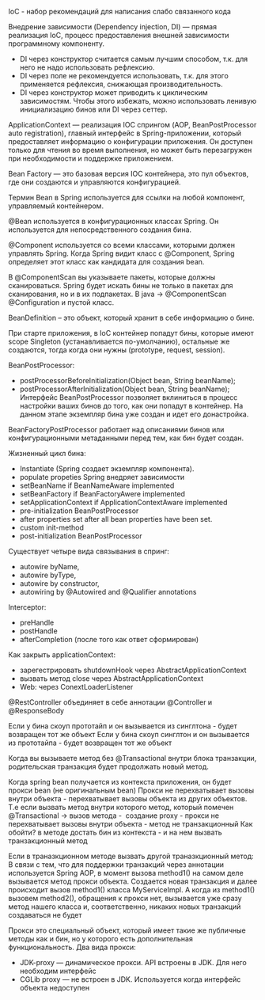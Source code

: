 IoC - набор рекомендаций для написания слабо связанного кода 

Внедрение зависимости (Dependency injection, DI) — прямая реализация IoC, процесс предоставления внешней зависимости программному компоненту. 
- DI через конструктор считается самым лучшим способом, т.к. для него не надо использовать рефлексию.
- DI через поле не рекомендуется использовать, т.к. для этого применяется рефлексия, снижающая производительность.
- DI через конструктор может приводить к циклическим зависимостям. Чтобы этого избежать, можно использовать ленивую инициализацию бинов или DI через сеттер.

ApplicationContext — реализация IOC спрингом (AOP, BeanPostProcessor auto registration), главный интерфейс в Spring-приложении, который предоставляет информацию о конфигурации приложения. Он доступен только для чтения во время выполнения, но может быть перезагружен при необходимости и поддержке приложением. 

Bean Factory — это базовая версия IOC контейнера, это пул объектов, где они создаются и управляются конфигурацией. 

Термин Bean в Spring используется для ссылки на любой компонент, управляемый контейнером.

@Bean используется в конфигурационных классах Spring. Он используется для непосредственного создания бина.

@Component используется со всеми классами, которыми должен управлять Spring. Когда Spring видит класс с @Component, Spring определяет этот класс как кандидата для создания bean.

В @ComponentScan вы указываете пакеты, которые должны сканироваться. Spring будет искать бины не только в пакетах для сканирования, но и в их подпакетах. В java -> @ComponentScan @Configuration и пустой класс. 

BeanDefinition – это объект, который хранит в себе информацию о бине.

При старте приложения, в IoC контейнер попадут бины, которые имеют scope Singleton (устанавливается по-умолчанию), остальные же создаются, тогда когда они нужны (prototype, request, session).

BeanPostProcessor:
- postProcessorBeforeInitialization(Object bean, String beanName);
- postProcessorAfterInitialization(Object bean, String beanName);
Интерфейс BeanPostProcessor позволяет вклиниться в процесс настройки ваших бинов до того, как они попадут в контейнер. На данном этапе экземпляр бина уже создан и идет его донастройка.

BeanFactoryPostProcessor работает над описаниями бинов или конфигурационными метаданными перед тем, как бин будет создан.

Жизненный цикл бина:
- Instantiate (Spring создает экземпляр компонента).
- populate propeties  Spring внедряет зависимости
- setBeanName if BeanNameAware implemented
- setBeanFactory if BeanFactoryAwere implemented
- setApplicationContext if ApplicationContextAware implemented 
- pre-initialization BeanPostProcessor
- after properties set after all bean properties have been set.
- custom init-method
- post-initialization BeanPostProcessor

Существует четыре вида связывания в спринг:
- autowire byName,
- autowire byType,
- autowire by constructor,
- autowiring by @Autowired and @Qualifier annotations

Interceptor:
- preHandle
- postHandle
- afterCompletion (после того как ответ сформирован)

Как закрыть applicationContext:
- зарегестрировать shutdownHook через AbstractApplicationContext
- вызвать метод close через AbstractApplicationContext
- Web: через ConextLoaderListener 

@RestController объединяет в себе аннотации @Controller и @ResponseBody

Если у бина скоуп прототайп и он вызывается из синглтона - будет возвращен тот же объект
Если у бина скоуп синглтон и он вызывается из прототайпа - будет возвращен тот же объект

Когда вы вызываете метод без @Transactional внутри блока транзакции, родительская транзакция будет продолжать новый метод.

Когда spring bean получается из контекста приложения, он будет прокси bean (не оригинальным bean)
Прокси не перехватывает вызовы внутри объекта - перехватывает вызовы объекта из других объектов. 
Т.е если вызвать метод внутри которого метод, который помечен @Transactional -> вызов метода -  создание proxy - прокси не перехватывает вызовы внутри объекта - метод не транзакционный
Как обойти?
в методе достать бин из контекста - и на нем вызвать транзакционный метод

Если в траназкционном методе вызвать другой траназкционный метод:
В связи с тем, что для поддержки транзакций через аннотации используется Spring AOP, в момент вызова method1() на самом деле вызывается метод прокси объекта. Создается новая транзакция и далее происходит вызов method1() класса MyServiceImpl. А когда из method1() вызовем method2(), обращения к прокси нет, вызывается уже сразу метод нашего класса и, соответственно, никаких новых транзакций создаваться не будет

Прокси это специальный объект, который имеет такие же публичные методы как и бин, но у которого есть дополнительная функциональность. 
Два вида прокси:
- JDK-proxy — динамическое прокси. API встроены в JDK. Для него необходим интерфейс
- CGLib proxy — не встроен в JDK. Используется когда интерфейс объекта недоступен
